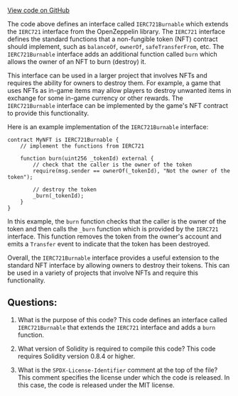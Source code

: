 [View code on GitHub](zoo-labs/zoo/blob/master/contracts/src/interfaces/IERC721Burnable.sol)

The code above defines an interface called `IERC721Burnable` which extends the `IERC721` interface from the OpenZeppelin library. The `IERC721` interface defines the standard functions that a non-fungible token (NFT) contract should implement, such as `balanceOf`, `ownerOf`, `safeTransferFrom`, etc. The `IERC721Burnable` interface adds an additional function called `burn` which allows the owner of an NFT to burn (destroy) it.

This interface can be used in a larger project that involves NFTs and requires the ability for owners to destroy them. For example, a game that uses NFTs as in-game items may allow players to destroy unwanted items in exchange for some in-game currency or other rewards. The `IERC721Burnable` interface can be implemented by the game's NFT contract to provide this functionality.

Here is an example implementation of the `IERC721Burnable` interface:

```
contract MyNFT is IERC721Burnable {
    // implement the functions from IERC721

    function burn(uint256 _tokenId) external {
        // check that the caller is the owner of the token
        require(msg.sender == ownerOf(_tokenId), "Not the owner of the token");

        // destroy the token
        _burn(_tokenId);
    }
}
```

In this example, the `burn` function checks that the caller is the owner of the token and then calls the `_burn` function which is provided by the `IERC721` interface. This function removes the token from the owner's account and emits a `Transfer` event to indicate that the token has been destroyed.

Overall, the `IERC721Burnable` interface provides a useful extension to the standard NFT interface by allowing owners to destroy their tokens. This can be used in a variety of projects that involve NFTs and require this functionality.
## Questions: 
 1. What is the purpose of this code?
   This code defines an interface called `IERC721Burnable` that extends the `IERC721` interface and adds a `burn` function.

2. What version of Solidity is required to compile this code?
   This code requires Solidity version 0.8.4 or higher.

3. What is the `SPDX-License-Identifier` comment at the top of the file?
   This comment specifies the license under which the code is released. In this case, the code is released under the MIT license.